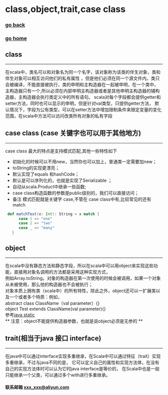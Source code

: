 # class,object,trait,case class
### [go back](/x2q/scala/scala)      
### [go home](/x2q)       
  
## class
------------------------------------------
在scala中，类名可以和对象名为同一个名字，该对象称为该类的伴生对象，类和伴生对象可以相互访问他们的私有属性
，但是他们必须在同一个源文件内。类只会被编译，不能直接被执行，类的申明和主构造器在一起被申明，在一个类中，
主构造器只有一个,所以必须在内部申明主构造器或者是其他申明主构造器的辅构造器，主构造器会执行类定义中的所有语句。
scala对每个字段都会提供getter和setter方法，同时也可以显示的申明，但是针对val类型，只提供getter方法，
默认情况下，字段为公有类型，可以在setter方法中增加限制条件来限定变量的变化范围，在scala中方法可以访问改类所有对象的私有字段

## case class (case 关键字也可以用于其他地方)
--------------------------------------------
case class 最大的特点是支持模式匹配,其他一些特性如下
+ 初始化的时候可以不用new，当然你也可以加上，普通类一定需要加new；
+ toString的实现更漂亮；
+ 默认实现了equals 和hashCode；
+ 默认是可以序列化的，也就是实现了Serializable ；
+ 自动从scala.Product中继承一些函数;
+ case class构造函数的参数是public级别的，我们可以直接访问；
+ 备注 模式匹配就是关键字 case,不管在 case class中有,比较常见的还有 match
                                               
                                               
```scala
 def matchTest(x: Int): String = x match {
      case 1 => "one"
      case 2 => "two"
      case _ => "many"
   }
```                                                
## object
--------------------------------------------
在scala中没有静态方法和静态字段，所以在scala中可以用object来实现这些功能，直接用对象名调用的方法都是采用这种实现方式，   
例如Array.toString。对象的构造器在第一次使用的时候会被调用，如果一个对象从未被使用，那么他的构造器也不会被执行；   
对象本质上拥有类（scala中）的所有特性，除此之外，object还可以一扩展类以及一个或者多个特质：例如，  
abstract class ClassName（val parameter）{}  
object Test extends ClassName(val parameter){}  
参考[java static](../java/keyWord.md)   
** 注意：object不能提供构造器参数，也就是说object必须是无参的 **

## trait(相当于java 接口 interface)
--------------------------------------------
在java中可以通过interface实现多重继承，在Scala中可以通过特征（trait）实现多重继承，不过与java不同的是，
它可以定义自己的属性和实现方法体，在没有自己的实现方法体时可以认为它时java interface是等价的，
在Scala中也是一般只能继承一个父类，可以通过多个with进行多重继承。

#### 联系邮箱 xxx_xxx@aliyun.com